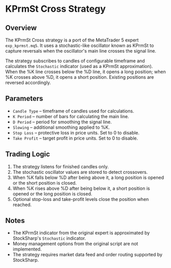 # KPrmSt Cross Strategy

## Overview
The KPrmSt Cross strategy is a port of the MetaTrader 5 expert `exp_kprmst.mq5`. It uses a stochastic-like oscillator known as KPrmSt to capture reversals when the oscillator's main line crosses the signal line.

The strategy subscribes to candles of configurable timeframe and calculates the `Stochastic` indicator (used as a KPrmSt approximation). When the %K line crosses below the %D line, it opens a long position; when %K crosses above %D, it opens a short position. Existing positions are reversed accordingly.

## Parameters
- `Candle Type` – timeframe of candles used for calculations.
- `K Period` – number of bars for calculating the main line.
- `D Period` – period for smoothing the signal line.
- `Slowing` – additional smoothing applied to %K.
- `Stop Loss` – protective loss in price units. Set to 0 to disable.
- `Take Profit` – target profit in price units. Set to 0 to disable.

## Trading Logic
1. The strategy listens for finished candles only.
2. The stochastic oscillator values are stored to detect crossovers.
3. When %K falls below %D after being above it, a long position is opened or the short position is closed.
4. When %K rises above %D after being below it, a short position is opened or the long position is closed.
5. Optional stop-loss and take-profit levels close the position when reached.

## Notes
- The KPrmSt indicator from the original expert is approximated by StockSharp's `Stochastic` indicator.
- Money management options from the original script are not implemented.
- The strategy requires market data feed and order routing supported by StockSharp.
